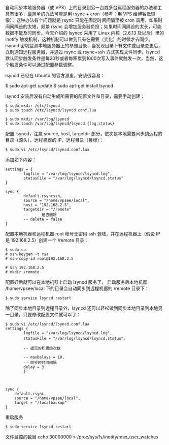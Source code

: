 自动同步本地服务器（或 VPS）上的目录到另一台或多台远程服务器的办法和工具有很多，最简单的办法可能是用 rsync + cron（参考：用 VPS 给博客做镜像），这种办法有个问题就是 rsync 只能在固定时间间隔里被 cron 调用，如果时间间隔设的太短，频繁 rsync 会增加服务器负担；如果时间间隔设的太长，可能数据不能及时同步。今天介绍的 lsyncd 采用了 Linux 内核（2.6.13 及以后）里的 inotify 触发机制，这种机制可以做到只有在需要（变化）的时候才去同步。lsyncd 密切监测本地服务器上的参照目录，当发现目录下有文件或目录变更后，立刻通知远程服务器，并通过 rsync 或 rsync+ssh 方式实现文件同步。lsyncd 默认同步触发条件是每20秒或者每积累到1000次写入事件就触发一次，当然，这个触发条件可以通过配置参数调整。

lsyncd 已经在 Ubuntu 的官方源里，安装很容易：


$ sudo apt-get update
$ sudo apt-get install lsyncd

lsyncd 安装后没有自动生成所需要的配置文件和目录，需要手动创建：

	$ sudo mkdir /etc/lsyncd
	$ sudo touch /etc/lsyncd/lsyncd.conf.lua

	$ sudo mkdir /var/log/lsyncd
	$ sudo touch /var/log/lsyncd/lsyncd.{log,status}

配置 lsyncd，注意 source, host, targetdir 部分，依次是本地需要同步到远程的目录（源头），远程机器的 IP，远程目录（目标）：

	$ sudo vi /etc/lsyncd/lsyncd.conf.lua

添加如下内容：

	settings = {
	        logfile = "/var/log/lsyncd/lsyncd.log",
	        statusFile = "/var/log/lsyncd/lsyncd.status"
	}
	
	sync {
	        default.rsyncssh,
	        source = "/home/vpsee/local",
	        host = "192.168.2.5",
	        targetdir = "/remote"
			--      是否删除
			-- delete = false 
	}
配置本地机器和远程机器 root 帐号无密码 ssh 登陆，并在远程机器上（假设 IP 是 192.168.2.5）创建一个 /remote 目录：

	$ sudo su
	# ssh-keygen -t rsa
	# ssh-copy-id root@192.168.2.5
	
	# ssh 192.168.2.5
	# mkdir /remote
配置好后就可以在本地机器上启动 lsyncd 服务了，
启动服务后本地机器 /home/vpsee/local 下的目录会自动同步到远程机器的 /remote 目录下：

	$ sudo service lsyncd restart

除了同步本地目录到远程目录外，lsyncd 还可以轻松做到同步本地目录到本地另一目录，只要修改配置文件就可以了：

	$ sudo vi /etc/lsyncd/lsyncd.conf.lua
	settings {
	        logfile = "/var/log/lsyncd/lsyncd.log",
	        statusFile = "/var/log/lsyncd/lsyncd.status"，
			
			-- 提交的积累的次数
			
			-- maxDelays = 10,
			-- 同步的时间间隔
      		delay = 3
			}	
		
	
	
	sync {
		default.rsync,
		source = "/home/vpsee/local",
		target = "/localbackup"
	}
重启服务
	
	$ sudo service lsyncd restart



文件监控的数目
echo 30000000 > /proc/sys/fs/inotify/max_user_watches